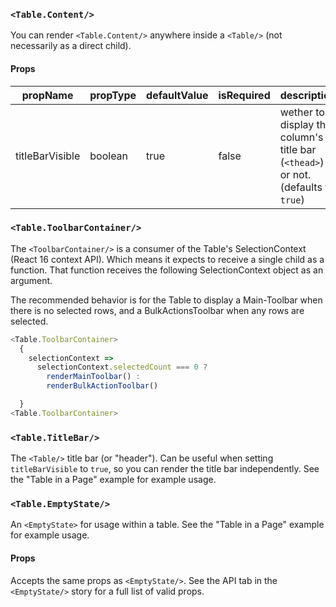 ### `<Table.Content/>`

You can render `<Table.Content/>` anywhere inside a `<Table/>` (not necessarily as a direct child).

#### Props

| propName        | propType | defaultValue | isRequired | description                                                                       |
| --------------- | -------- | ------------ | ---------- | --------------------------------------------------------------------------------- |
| titleBarVisible | boolean  | true         | false      | wether to display the column's title bar (`<thead>`) or not. (defaults to `true`) |

### `<Table.ToolbarContainer/>`

The `<ToolbarContainer/>` is a consumer of the Table's SelectionContext (React 16 context API). Which means it expects to receive a single child as a function. That function receives the following SelectionContext object as an argument.

The recommended behavior is for the Table to display a Main-Toolbar when there is no selected rows, and a BulkActionsToolbar when any rows are selected.

```js
<Table.ToolbarContainer>
  {
    selectionContext =>
      selectionContext.selectedCount === 0 ?
        renderMainToolbar() :
        renderBulkActionToolbar()

  }
<Table.ToolbarContainer>
```

### `<Table.TitleBar/>`

The `<Table/>` title bar (or "header"). Can be useful when setting `titleBarVisible` to `true`, so
you can render the title bar independently. See the "Table in a Page" example for example usage.

### `<Table.EmptyState/>`

An `<EmptyState>` for usage within a table. See the "Table in a Page" example for example usage.

#### Props

Accepts the same props as `<EmptyState/>`. See the API tab in the `<EmptyState/>` story for a full
list of valid props.
